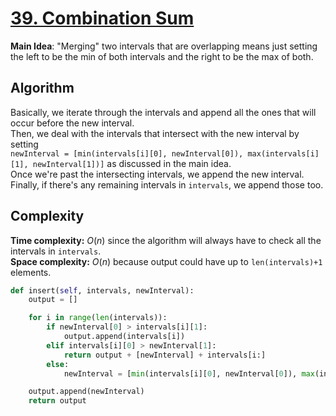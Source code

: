 # [39. Combination Sum](https://leetcode.com/problems/combination-sum)

**Main Idea**: "Merging" two intervals that are overlapping means just setting the left to be the min of both intervals and the right to be the max of both.

## Algorithm

Basically, we iterate through the intervals and append all the ones that will occur before the new interval.  
Then, we deal with the intervals that intersect with the new interval by setting  
`newInterval = [min(intervals[i][0], newInterval[0]), max(intervals[i][1], newInterval[1])]` as discussed in the main idea.  
Once we're past the intersecting intervals, we append the new interval. Finally, if there's any remaining intervals in `intervals`, we append those too.

## Complexity

**Time complexity:** $O(n)$ since the algorithm will always have to check all the intervals in `intervals`.  
**Space complexity:** $O(n)$ because output could have up to `len(intervals)+1` elements.

```python
def insert(self, intervals, newInterval):
    output = []

    for i in range(len(intervals)):
        if newInterval[0] > intervals[i][1]:
            output.append(intervals[i])
        elif intervals[i][0] > newInterval[1]:
            return output + [newInterval] + intervals[i:]
        else:
            newInterval = [min(intervals[i][0], newInterval[0]), max(intervals[i][1], newInterval[1])]

    output.append(newInterval)
    return output
```
